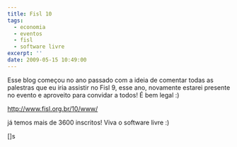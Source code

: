 ```yaml
---
title: Fisl 10
tags:
  - economia
  - eventos
  - fisl
  - software livre
excerpt: ''
date: 2009-05-15 10:49:00
---
```


Esse blog começou no ano passado com a ideia de comentar todas as palestras que eu iria assistir no Fisl 9, esse ano, novamente estarei presente no evento e aproveito para convidar a todos! É bem legal :)  
  
http://www.fisl.org.br/10/www/  
  
já temos mais de 3600 inscritos! Viva o software livre :)  
  
\[\]s
